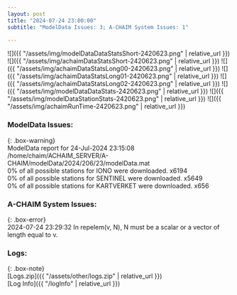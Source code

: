 ```yaml
---
layout: post
title: "2024-07-24 23:00:00"
subtitle: "ModelData Issues: 3; A-CHAIM System Issues: 1"

---
```


![]({{ "/assets/img/modelDataDataStatsShort-2420623.png" | relative_url }})
![]({{ "/assets/img/achaimDataStatsShort-2420623.png" | relative_url }})
![]({{ "/assets/img/achaimDataStatsLong00-2420623.png" | relative_url }})
![]({{ "/assets/img/achaimDataStatsLong01-2420623.png" | relative_url }})
![]({{ "/assets/img/achaimDataStatsLong02-2420623.png" | relative_url }})
![]({{ "/assets/img/modelDataDataStats-2420623.png" | relative_url }})
![]({{ "/assets/img/modelDataStationStats-2420623.png" | relative_url }})
![]({{ "/assets/img/achaimRunTime-2420623.png" | relative_url }})


### ModelData Issues:  
  
{: .box-warning}  
 ModelData report for 24-Jul-2024 23:15:08   
 /home/chaim/ACHAIM_SERVER/A-CHAIM/modelData/2024/206/23/modelData.mat   
 0% of all possible stations for IONO were downloaded. x6194   
 0% of all possible stations for SENTINEL were downloaded. x5649   
 0% of all possible stations for KARTVERKET were downloaded. x656   
  
### A-CHAIM System Issues:  
  
{: .box-error}  
2024-07-24 23:29:32 In repelem(v, N), N must be a scalar or a vector of length equal to v.  

### Logs:  
  
{: .box-note}  
[Logs.zip]({{ "/assets/other/logs.zip" | relative_url }})  
[Log Info]({{ "/logInfo" | relative_url }})  
